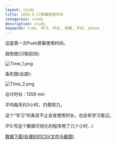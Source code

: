 ```yaml
---
layout: study
title: 2020.5.17屏幕使用时间
categories: study
description: study
keywords: time, 学习, 时长, 屏幕, 手机, phone
---
```




这是第一次Push屏幕使用时间。

趋势图(只取前四):

![Time_1.png](https://i.loli.net/2020/09/11/RVunSFyjCYkG7l3.png)

条形图(全部):

![Time_2.png](https://i.loli.net/2020/09/11/gWINpK8SrlaMvbG.png)

总计时长 : 1358 min

平均每天约3小时，仍需努力。

这个“学习”的条目不止会发使用时长，也会有学习笔记。

(PS:写这个数据可视化的程序用了几个小时...)

[数据下载(处理前的CSV文件与截图)](https://c-t.work/s/81fd3d9f75d440)

